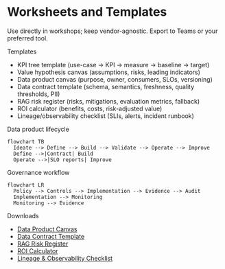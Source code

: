 # Worksheets and Templates

Use directly in workshops; keep vendor-agnostic. Export to Teams or your preferred tool.

Templates
- KPI tree template (use-case -> KPI -> measure -> baseline -> target)
- Value hypothesis canvas (assumptions, risks, leading indicators)
- Data product canvas (purpose, owner, consumers, SLOs, versioning)
- Data contract template (schema, semantics, freshness, quality thresholds, PII)
- RAG risk register (risks, mitigations, evaluation metrics, fallback)
- ROI calculator (benefits, costs, risk-adjusted value)
- Lineage/observability checklist (SLIs, alerts, incident runbook)

Data product lifecycle
```mermaid
flowchart TB
  Ideate --> Define --> Build --> Validate --> Operate --> Improve
  Define -->|Contract| Build
  Operate -->|SLO reports| Improve
```

Governance workflow
```mermaid
flowchart LR
  Policy --> Controls --> Implementation --> Evidence --> Audit
  Implementation --> Monitoring
  Monitoring --> Evidence
```

Downloads
- [Data Product Canvas](worksheets/data_product_canvas.md)
- [Data Contract Template](worksheets/data_contract_template.md)
- [RAG Risk Register](worksheets/rag_risk_register.md)
- [ROI Calculator](worksheets/roi_calculator.xlsx)
- [Lineage & Observability Checklist](worksheets/lineage_checklist.md)
